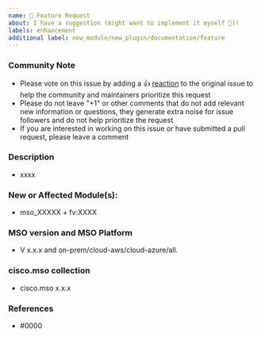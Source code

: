 ```yaml
---
name: 🚀 Feature Request
about: I have a suggestion (might want to implement it myself 🙂)!
labels: enhancement
additional label: new_module/new_plugin/documentation/feature
---
```


<!--- Please keep this note for the community --->

### Community Note

* Please vote on this issue by adding a 👍 [reaction](https://blog.github.com/2016-03-10-add-reactions-to-pull-requests-issues-and-comments/) to the original issue to help the community and maintainers prioritize this request
* Please do not leave "+1" or other comments that do not add relevant new information or questions, they generate extra noise for issue followers and do not help prioritize the request
* If you are interested in working on this issue or have submitted a pull request, please leave a comment

<!--- Thank you for keeping this note for the community --->

### Description

<!--- Please leave a helpful description of the feature request here. --->

* xxxx

### New or Affected Module(s):

<!--- Please list the new or affected module(s). --->

* mso_XXXXX + fv:XXXX

### MSO version and MSO Platform

* V x.x.x and on-prem/cloud-aws/cloud-azure/all.

### cisco.mso collection

* cisco.mso x.x.x

### References

<!---
Information about referencing Github Issues: https://help.github.com/articles/basic-writing-and-formatting-syntax/#referencing-issues-and-pull-requests

Are there any other GitHub issues (open or closed) or pull requests that should be linked here? Vendor blog posts or documentation? For example:

--->

* #0000